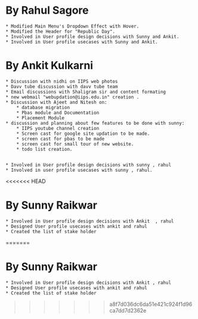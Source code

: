 By Rahul Sagore
===============

	* Modified Main Menu's Dropdown Effect with Hover.
	* Modified the Header for "Republic Day".
	* Involved in User profile design decisions with Sunny and Ankit.
	* Involved in User profile usecases with Sunny and Ankit.


By Ankit Kulkarni
=================

	* Discussion with nidhi on IIPS web photos
	* Davv tube discussion with davv tube team
	* Email discussions with Shaligram sir and content formating
	* new webmail "webupdation@iips.edu.in" creation .
	* Discussion with Ajeet and Nitesh on:
		* database migration
		* Pbas module and Documentation
		* Placement Module
	* discussion and planning about few features to be done with sunny:
		* IIPS youtube channel creation
		* Screen cast for google site updation to be made.
		* screen cast for pbas to be made
		* screen cast for small tour of new website.
		* todo list creation.


	* Involved in User profile design decisions with sunny , rahul
	* Involved in user profile usecases with sunny , rahul.
<<<<<<< HEAD
	
	
By Sunny Raikwar
================
	* Involved in User profile design decisions with Ankit  , rahul
	* Designed User profile usecases with ankit and rahul
	* Created the list of stake holder
	
=======

By Sunny Raikwar
================
	* Involved in User profile design decisions with Ankit , rahul
	* Designed User profile usecases with ankit and rahul
	* Created the list of stake holder
	
	
>>>>>>> a8f7d036dc6da51e421c924f1d96ca7dd7d2362e
